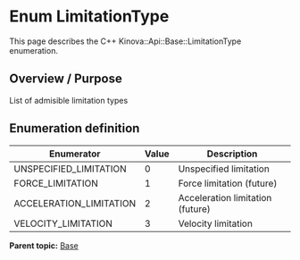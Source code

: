 # Enum LimitationType

This page describes the C++ Kinova::Api::Base::LimitationType enumeration.

## Overview / Purpose

List of admisible limitation types

## Enumeration definition

|Enumerator|Value|Description|
|----------|-----|-----------|
|UNSPECIFIED\_LIMITATION|0|Unspecified limitation|
|FORCE\_LIMITATION|1|Force limitation \(future\)|
|ACCELERATION\_LIMITATION|2|Acceleration limitation \(future\)|
|VELOCITY\_LIMITATION|3|Velocity limitation|

**Parent topic:** [Base](../references/summary_Base.md)


